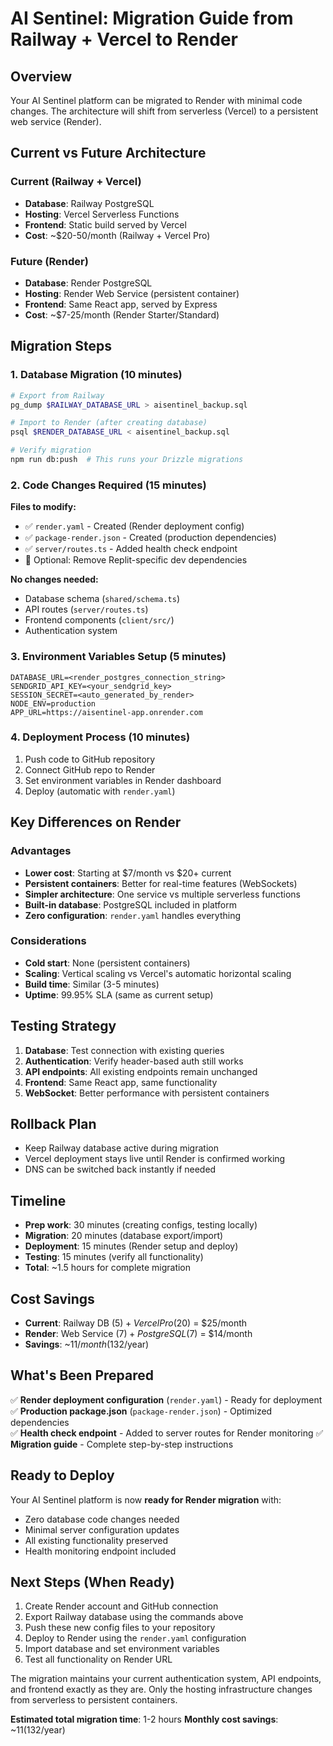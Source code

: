 # AI Sentinel: Migration Guide from Railway + Vercel to Render

## Overview
Your AI Sentinel platform can be migrated to Render with minimal code changes. The architecture will shift from serverless (Vercel) to a persistent web service (Render).

## Current vs Future Architecture

### Current (Railway + Vercel)
- **Database**: Railway PostgreSQL
- **Hosting**: Vercel Serverless Functions
- **Frontend**: Static build served by Vercel
- **Cost**: ~$20-50/month (Railway + Vercel Pro)

### Future (Render)
- **Database**: Render PostgreSQL
- **Hosting**: Render Web Service (persistent container)
- **Frontend**: Same React app, served by Express
- **Cost**: ~$7-25/month (Render Starter/Standard)

## Migration Steps

### 1. Database Migration (10 minutes)
```bash
# Export from Railway
pg_dump $RAILWAY_DATABASE_URL > aisentinel_backup.sql

# Import to Render (after creating database)
psql $RENDER_DATABASE_URL < aisentinel_backup.sql

# Verify migration
npm run db:push  # This runs your Drizzle migrations
```

### 2. Code Changes Required (15 minutes)

**Files to modify:**
- ✅ `render.yaml` - Created (Render deployment config)
- ✅ `package-render.json` - Created (production dependencies)
- ✅ `server/routes.ts` - Added health check endpoint
- 🔧 Optional: Remove Replit-specific dev dependencies

**No changes needed:**
- Database schema (`shared/schema.ts`)
- API routes (`server/routes.ts`)
- Frontend components (`client/src/`)
- Authentication system

### 3. Environment Variables Setup (5 minutes)
```env
DATABASE_URL=<render_postgres_connection_string>
SENDGRID_API_KEY=<your_sendgrid_key>
SESSION_SECRET=<auto_generated_by_render>
NODE_ENV=production
APP_URL=https://aisentinel-app.onrender.com
```

### 4. Deployment Process (10 minutes)
1. Push code to GitHub repository
2. Connect GitHub repo to Render
3. Set environment variables in Render dashboard
4. Deploy (automatic with `render.yaml`)

## Key Differences on Render

### Advantages
- **Lower cost**: Starting at $7/month vs $20+ current
- **Persistent containers**: Better for real-time features (WebSockets)
- **Simpler architecture**: One service vs multiple serverless functions
- **Built-in database**: PostgreSQL included in platform
- **Zero configuration**: `render.yaml` handles everything

### Considerations
- **Cold start**: None (persistent containers)
- **Scaling**: Vertical scaling vs Vercel's automatic horizontal scaling
- **Build time**: Similar (3-5 minutes)
- **Uptime**: 99.95% SLA (same as current setup)

## Testing Strategy
1. **Database**: Test connection with existing queries
2. **Authentication**: Verify header-based auth still works
3. **API endpoints**: All existing endpoints remain unchanged
4. **Frontend**: Same React app, same functionality
5. **WebSocket**: Better performance with persistent containers

## Rollback Plan
- Keep Railway database active during migration
- Vercel deployment stays live until Render is confirmed working
- DNS can be switched back instantly if needed

## Timeline
- **Prep work**: 30 minutes (creating configs, testing locally)
- **Migration**: 20 minutes (database export/import)
- **Deployment**: 15 minutes (Render setup and deploy)
- **Testing**: 15 minutes (verify all functionality)
- **Total**: ~1.5 hours for complete migration

## Cost Savings
- **Current**: Railway DB ($5) + Vercel Pro ($20) = $25/month
- **Render**: Web Service ($7) + PostgreSQL ($7) = $14/month
- **Savings**: ~$11/month ($132/year)

## What's Been Prepared

✅ **Render deployment configuration** (`render.yaml`) - Ready for deployment
✅ **Production package.json** (`package-render.json`) - Optimized dependencies  
✅ **Health check endpoint** - Added to server routes for Render monitoring
✅ **Migration guide** - Complete step-by-step instructions

## Ready to Deploy

Your AI Sentinel platform is now **ready for Render migration** with:
- Zero database code changes needed
- Minimal server configuration updates 
- All existing functionality preserved
- Health monitoring endpoint included

## Next Steps (When Ready)
1. Create Render account and GitHub connection
2. Export Railway database using the commands above
3. Push these new config files to your repository
4. Deploy to Render using the `render.yaml` configuration
5. Import database and set environment variables
6. Test all functionality on Render URL

The migration maintains your current authentication system, API endpoints, and frontend exactly as they are. Only the hosting infrastructure changes from serverless to persistent containers.

**Estimated total migration time**: 1-2 hours
**Monthly cost savings**: ~$11 ($132/year)